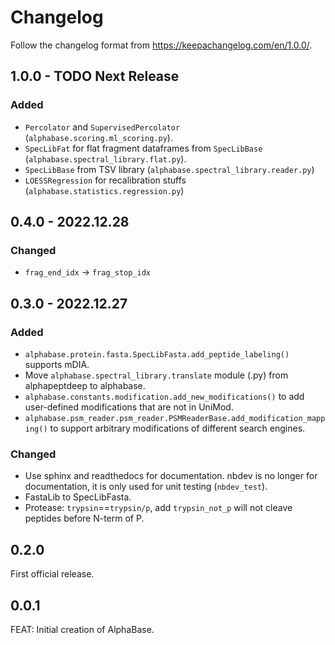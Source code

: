 # Changelog

Follow the changelog format from https://keepachangelog.com/en/1.0.0/.

## 1.0.0 - TODO Next Release

### Added

- `Percolator` and `SupervisedPercolator` (`alphabase.scoring.ml_scoring.py`).
- `SpecLibFat` for flat fragment dataframes from `SpecLibBase` (`alphabase.spectral_library.flat.py`).
- `SpecLibBase` from TSV library (`alphabase.spectral_library.reader.py`)
- `LOESSRegression` for recalibration stuffs (`alphabase.statistics.regression.py`)

## 0.4.0 - 2022.12.28

### Changed

- `frag_end_idx` -> `frag_stop_idx`

## 0.3.0 - 2022.12.27

### Added

- `alphabase.protein.fasta.SpecLibFasta.add_peptide_labeling()` supports mDIA.
- Move `alphabase.spectral_library.translate` module (.py) from alphapeptdeep to alphabase.
- `alphabase.constants.modification.add_new_modifications()` to add user-defined modifications that are not in UniMod.
- `alphabase.psm_reader.psm_reader.PSMReaderBase.add_modification_mapping()` to support arbitrary modifications of different search engines.

### Changed

- Use sphinx and readthedocs for documentation. nbdev is no longer for documentation, it is only used for unit testing (`nbdev_test`).
- FastaLib to SpecLibFasta.
- Protease: `trypsin`==`trypsin/p`, add `trypsin_not_p` will not cleave peptides before N-term of P.

## 0.2.0

First official release.

## 0.0.1

FEAT: Initial creation of AlphaBase.
